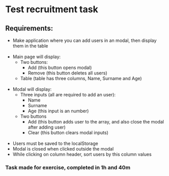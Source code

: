 # Test recruitment task

## Requirements:

-   Make application where you can add users in an modal, then display them in the table<br></br>
-   Main page will display:
    -   Two buttons:
        -   Add (this button opens modal)
        -   Remove (this button deletes all users)
    -   Table (table has three columns, Name, Surname and Age)
        <br></br>
-   Modal will display:
    -   Three inputs (all are required to add an user):
        -   Name
        -   Surname
        -   Age (this input is an number)
    -   Two buttons
        -   Add (this button adds user to the array, and also close the modal after adding user)
        -   Clear (this button clears modal inputs)
            <br></br>
-   Users must be saved to the localStorage
-   Modal is closed when clicked outside the modal
-   While clicking on column header, sort users by this column values

### Task made for exercise, completed in 1h and 40m
